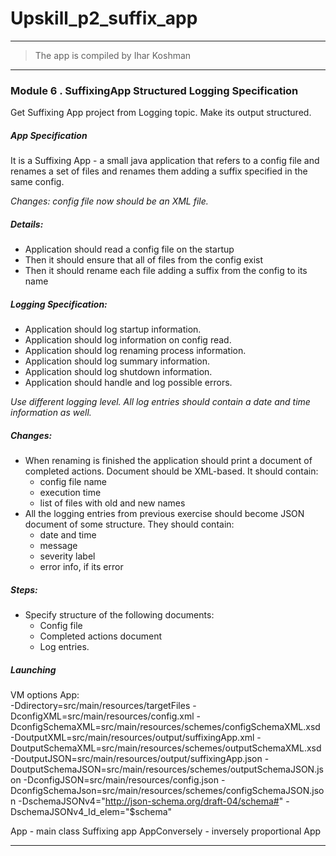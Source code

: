 # Upskill_p2_suffix_app
-------------------
> The app is compiled by Ihar Koshman

***

### Module 6  . SuffixingApp Structured Logging Specification

Get Suffixing App project from Logging topic. Make its output structured.

##### App Specification

It is a Suffixing App - a small java application that refers to a config file and renames a set of files and 
  renames them adding a suffix specified in the same config.

_Changes: config file now should be an XML file._
    
##### Details:

- Application should read a config file on the startup
- Then it should ensure that all of files from the config exist
- Then it should rename each file adding a suffix from the config to its name

##### Logging Specification:

- Application should log startup information.
- Application should log information on config read.
- Application should log renaming process information.
- Application should log summary information.
- Application should log shutdown information.
- Application should handle and log possible errors.

_Use different logging level. All log entries should contain a date and time information as well._

##### Changes:

- When renaming is finished the application should print a document of completed actions.
    Document should be XML-based. It should contain:
    - config file name
    - execution time
    - list of files with old and new names
- All the logging entries from previous exercise should become JSON document of some structure. They should contain:
    - date and time
    - message
    - severity label
    - error info, if its error

##### Steps:

- Specify structure of the following documents:
    - Config file
    - Completed actions document
    - Log entries.

##### Launching

VM options App:  
-Ddirectory=src/main/resources/targetFiles
-DconfigXML=src/main/resources/config.xml
-DconfigSchemaXML=src/main/resources/schemes/configSchemaXML.xsd
-DoutputXML=src/main/resources/output/suffixingApp.xml
-DoutputSchemaXML=src/main/resources/schemes/outputSchemaXML.xsd
-DoutputJSON=src/main/resources/output/suffixingApp.json
-DoutputSchemaJSON=src/main/resources/schemes/outputSchemaJSON.json
-DconfigJSON=src/main/resources/config.json
-DconfigSchemaJson=src/main/resources/schemes/configSchemaJSON.json
-DschemaJSONv4="http://json-schema.org/draft-04/schema#"
-DschemaJSONv4_Id_elem="$schema"

App - main class Suffixing app
AppConversely - inversely proportional App

***